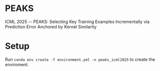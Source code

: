 # PEAKS
ICML 2025 -- PEAKS: Selecting Key Training Examples Incrementally via Prediction Error Anchored by Kernel Similarity


# Setup
Run ```conda env create -f environment.yml -n peaks_icml2025``` to create the enviroment.
